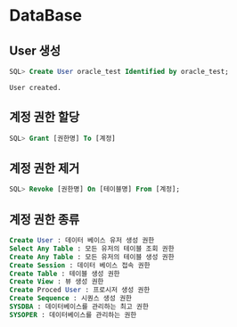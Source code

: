 # DataBase


## User 생성

```sql
SQL> Create User oracle_test Identified by oracle_test; 
```
```shell
User created.
```

## 계정 권한 할당
```sql
SQL> Grant [권한명] To [계정]
```

## 계정 권한 제거
```sql
SQL> Revoke [권한명] On [테이블명] From [계정];
```

## 계정 권한 종류
```sql
Create User : 데이터 베이스 유저 생성 권한
Select Any Table : 모든 유저의 테이블 조회 권한
Create Any Table : 모든 유저의 테이블 생성 권한
Create Session : 데이터 베이스 접속 권한
Create Table : 테이블 생성 권한
Create View : 뷰 생성 권한
Create Proced User : 프로시저 생성 권한
Create Sequence : 시퀀스 생성 권한
SYSDBA : 데이터베이스를 관리하는 최고 권한
SYSOPER : 데이터베이스를 관리하는 권한
```

